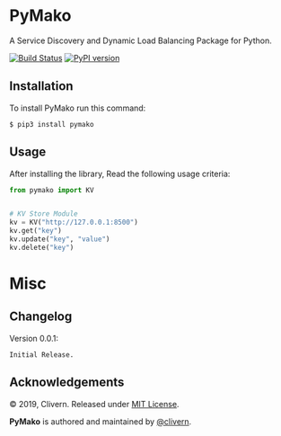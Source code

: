 PyMako
======

A Service Discovery and Dynamic Load Balancing Package for Python.

[![Build Status](https://travis-ci.org/Clivern/PyMako.svg?branch=master)](https://travis-ci.org/Clivern/PyMako)
[![PyPI version](https://badge.fury.io/py/pymako.svg)](https://badge.fury.io/py/pymako)

Installation
------------
To install PyMako run this command:
```
$ pip3 install pymako
```

Usage
-----
After installing the library, Read the following usage criteria:

```python
from pymako import KV


# KV Store Module
kv = KV("http://127.0.0.1:8500")
kv.get("key")
kv.update("key", "value")
kv.delete("key")
```

Misc
====

Changelog
---------

Version 0.0.1:
```
Initial Release.
```

Acknowledgements
----------------

© 2019, Clivern. Released under [MIT License](https://opensource.org/licenses/mit-license.php).

**PyMako** is authored and maintained by [@clivern](http://github.com/clivern).
